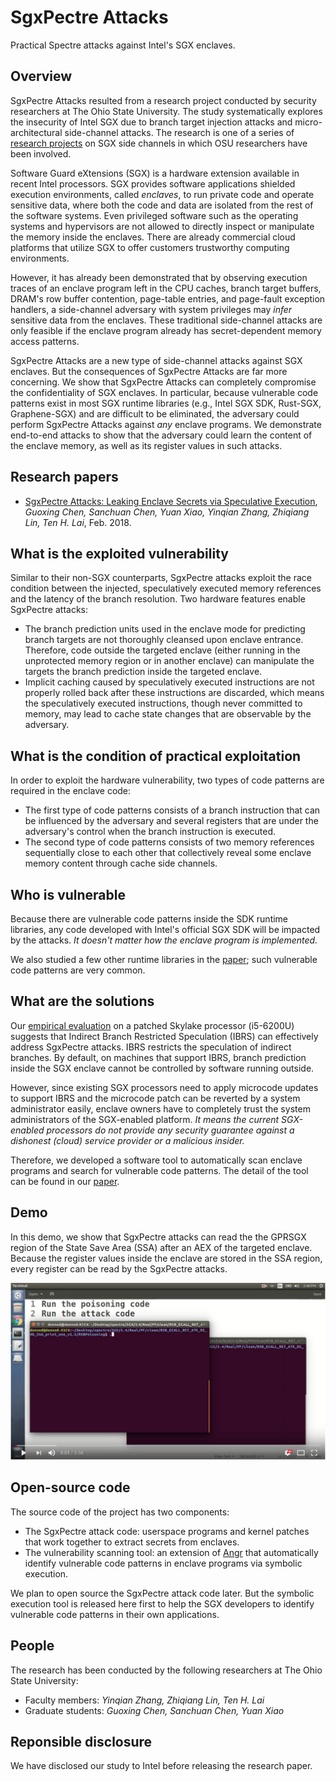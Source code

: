 
# SgxPectre Attacks
Practical Spectre attacks against Intel's SGX enclaves.

## Overview 
SgxPectre Attacks resulted from a research project conducted by security researchers at The Ohio State University.  The study systematically explores the insecurity of Intel SGX due to branch target injection attacks and micro-architectural side-channel attacks. The research is one of a series of [research projects](http://web.cse.ohio-state.edu/~zhang.834/projects/sgx-side-channels.html) on SGX side channels  in which OSU researchers have been involved.

Software Guard eXtensions (SGX) is a hardware extension available in recent Intel processors.  SGX provides software applications shielded execution environments, called *enclaves*, to run private code and operate sensitive data, where both the code and data are isolated from the rest of the software systems. Even privileged software such as the operating systems and hypervisors are not allowed to directly inspect or manipulate the memory inside the enclaves.  There are already commercial cloud platforms that utilize SGX to offer customers trustworthy computing environments.

However, it has already been demonstrated that by observing execution traces of an enclave program left in the CPU caches, branch target buffers, DRAM's row buffer contention, page-table entries, and page-fault exception handlers, a side-channel adversary with system privileges may *infer* sensitive data from the enclaves. These traditional side-channel attacks are only feasible if the enclave program already has secret-dependent memory access patterns.

SgxPectre Attacks are a new type of side-channel attacks against SGX enclaves.
But the consequences of SgxPectre Attacks are far more concerning. We show that SgxPectre Attacks can completely compromise the confidentiality of SGX enclaves. In particular, because vulnerable code patterns exist in most SGX runtime libraries (e.g., Intel SGX SDK, Rust-SGX, Graphene-SGX) and are difficult to  be eliminated, the adversary could perform SgxPectre Attacks against *any* enclave programs. We demonstrate end-to-end attacks to show that the adversary could learn the content of the enclave memory, as well as its register values in such attacks. 

## Research papers
* [SgxPectre Attacks: Leaking Enclave Secrets via Speculative Execution](https://arxiv.org/abs/1802.09085), *Guoxing Chen, Sanchuan Chen, Yuan Xiao, Yinqian Zhang, Zhiqiang Lin, Ten H. Lai*, Feb. 2018.

## What is the exploited vulnerability
Similar to their non-SGX counterparts, SgxPectre attacks exploit the race condition between the injected, speculatively executed memory references and the latency of the branch resolution. Two hardware features enable SgxPectre attacks:
* The branch prediction units used in the enclave mode for predicting branch targets are not thoroughly cleansed upon enclave entrance. Therefore, code outside the targeted enclave (either running in the unprotected memory region or in another enclave) can manipulate the targets the branch prediction inside the targeted enclave.
* Implicit caching caused by speculatively executed instructions are not properly rolled back after these instructions are discarded, which means the speculatively executed instructions, though never committed to memory, may lead to cache state changes that are observable by the adversary.

## What is the condition of practical exploitation
In order to exploit the hardware vulnerability, two types of code patterns are required in the enclave code:
* The first type of code patterns consists of a branch instruction that can be influenced by the adversary and several registers that are under the adversary's control when the branch instruction is executed. 
* The second type of code patterns consists of two memory references sequentially close to each other that collectively reveal some enclave memory content through cache side channels. 

##  Who is vulnerable
Because there are vulnerable code patterns inside the SDK runtime libraries, any code developed with Intel's official SGX SDK will be impacted by the attacks. *It doesn't matter how the enclave program is implemented.*

We also studied a few other runtime libraries in the [paper](https://arxiv.org/abs/1802.09085); such vulnerable code patterns are very common.

## What are the solutions
Our [empirical evaluation](https://arxiv.org/abs/1802.09085) on a patched Skylake processor (i5-6200U) suggests that Indirect Branch Restricted Speculation (IBRS) can effectively address SgxPectre attacks. IBRS restricts the speculation of indirect branches. By default, on machines that support IBRS, branch prediction inside the SGX enclave cannot be controlled by software running outside. 

However, since existing SGX processors need to apply microcode updates to support IBRS and the microcode patch can be reverted by a system administrator easily, enclave owners have to completely trust the system administrators of the SGX-enabled platform. *It means the current SGX-enabled processors do not provide any security guarantee against a dishonest (cloud) service provider or a malicious insider.*

Therefore, we developed a software tool to automatically scan enclave programs and search for vulnerable code patterns. The detail of the tool can be found in our [paper](https://arxiv.org/abs/1802.09085).  

## Demo
In this demo, we show that SgxPectre attacks can read the the GPRSGX region of the State Save Area (SSA) after an AEX of the targeted enclave. Because the register values inside the enclave are stored in the SSA region, every register can be read by the SgxPectre attacks.
 
[![SgxPectre](./demo.png)](https://youtu.be/dOJgPNovFZo)

## Open-source code
The source code of the project has two components: 
* The SgxPectre attack code: userspace programs and kernel patches that work together to extract secrets from enclaves. 
* The vulnerability scanning tool: an extension of [Angr](https://github.com/angr/angr) that automatically identify vulnerable code patterns in enclave programs via symbolic execution. 

We plan to open source the SgxPectre attack code later. But the symbolic execution tool is released here first to help the SGX developers to identify vulnerable code patterns in their own applications. 

## People
The research has been conducted by the following researchers at The Ohio State University:
* Faculty members: *Yinqian Zhang, Zhiqiang Lin, Ten H. Lai*
* Graduate students: *Guoxing Chen, Sanchuan Chen, Yuan Xiao*

## Reponsible disclosure
We have disclosed our study to Intel before releasing the research paper. 
